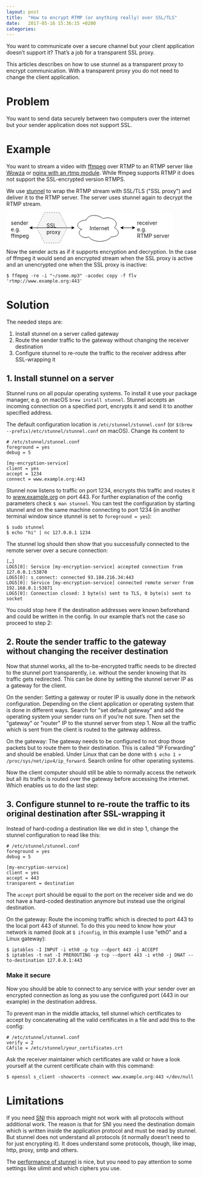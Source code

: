 ```yaml
---
layout: post
title:  "How to encrypt RTMP (or anything really) over SSL/TLS"
date:   2017-05-16 15:36:15 +0200
categories:
---
```

You want to communicate over a secure channel but your client application doesn’t support it? That’s a job for a transparent SSL proxy.

This articles describes on how to use stunnel as a transparent proxy to encrypt communication. With a transparent proxy you do not need to change the client application.

# Problem

You want to send data securely between two computers over the internet but your sender application does not support SSL.

# Example

You want to stream a video with [ffmpeg](https://ffmpeg.org) over RTMP to an RTMP server like [Wowza](https://www.wowza.com) or [nginx with an rtmp module](https://github.com/arut/nginx-rtmp-module). While ffmpeg supports RTMP it does not support the SSL-encrypted version RTMPS.

We use [stunnel](https://www.stunnel.org/) to wrap the RTMP stream with SSL/TLS ("SSL proxy") and deliver it to the RTMP server. The server uses stunnel again to decrypt the RTMP stream.

<svg width="440px" height="81px" style="background-color:rgb(255, 255, 255)" version="1.1" xmlns="http://www.w3.org/2000/svg">
 <g transform="translate(.5 .5)">
  <path d="m100 0h40l20 40-20 40h-40l-20-40z" fill="#f5f5f5" pointer-events="none" stroke="#666" stroke-dasharray="3 3" stroke-miterlimit="10"/>
  <g transform="translate(105.5,26.5)">
   <switch>
    <foreignObject width="29" height="26" overflow="visible" pointer-events="all" requiredFeatures="http://www.w3.org/TR/SVG11/feature#Extensibility">
     <div color="rgb(0, 0, 0)" display="inline-block" font-family="Helvetica" font-size="12px" text-align="center" style="line-height:1.2;vertical-align:top;white-space:nowrap;width:30px;word-wrap:normal" xmlns="http://www.w3.org/1999/xhtml">
      <div display="inline-block" text-align="inherit" text-decoration="inherit" xmlns="http://www.w3.org/1999/xhtml">SSL
       <div>proxy</div>
      </div>
     </div>
    </foreignObject>
    <text x="15" y="19" fill="#000000" font-family="Helvetica" font-size="12px" text-anchor="middle">[Not supported by viewer]</text>
   </switch>
  </g>
  <g transform="translate(11.5,19.5)">
   <switch>
    <foreignObject width="37" height="40" overflow="visible" pointer-events="all" requiredFeatures="http://www.w3.org/TR/SVG11/feature#Extensibility">
     <div color="rgb(0, 0, 0)" display="inline-block" font-family="Helvetica" font-size="12px" text-align="center" style="line-height:1.2;vertical-align:top;white-space:nowrap;width:38px;word-wrap:normal" xmlns="http://www.w3.org/1999/xhtml">
      <div display="inline-block" text-align="inherit" text-decoration="inherit" xmlns="http://www.w3.org/1999/xhtml">sender
       <div>e.g.</div>
       <div>ffmpeg</div>
      </div>
     </div>
    </foreignObject>
    <text x="19" y="26" fill="#000000" font-family="Helvetica" font-size="12px" text-anchor="middle">[Not supported by viewer]</text>
   </switch>
  </g>
  <g transform="translate(344.5,19.5)">
   <switch>
    <foreignObject width="70" height="40" overflow="visible" pointer-events="all" requiredFeatures="http://www.w3.org/TR/SVG11/feature#Extensibility">
     <div color="rgb(0, 0, 0)" display="inline-block" font-family="Helvetica" font-size="12px" text-align="center" style="line-height:1.2;vertical-align:top;white-space:nowrap;width:71px;word-wrap:normal" xmlns="http://www.w3.org/1999/xhtml">
      <div display="inline-block" text-align="inherit" text-decoration="inherit" xmlns="http://www.w3.org/1999/xhtml">receiver
       <div>e.g.</div>
       <div>RTMP server</div>
      </div>
     </div>
    </foreignObject>
    <text x="35" y="26" fill="#000000" font-family="Helvetica" font-size="12px" text-anchor="middle">[Not supported by viewer]</text>
   </switch>
  </g>
  <path d="m306.37 40h27.26" fill="none" pointer-events="none" stroke="#000" stroke-miterlimit="10"/>
  <path d="m301.12 40l7-3.5-1.75 3.5 1.75 3.5z" pointer-events="none" stroke="#000" stroke-miterlimit="10"/>
  <path d="m338.88 40l-7 3.5 1.75-3.5-1.75-3.5z" pointer-events="none" stroke="#000" stroke-miterlimit="10"/>
  <path d="m210 20c-24 0-30 20-10.8 24-19.2 8.8 2.4 28 18 20 10.8 16 46.8 16 58.8 0 24 0 24-16 9-24 15-16-9-32-30-24-15-12-39-12-45 4z" fill="#fff" pointer-events="none" stroke="#000" stroke-miterlimit="10"/>
  <g transform="translate(219.5,33.5)">
   <switch>
    <foreignObject width="41" height="12" overflow="visible" pointer-events="all" requiredFeatures="http://www.w3.org/TR/SVG11/feature#Extensibility">
     <div color="rgb(0, 0, 0)" display="inline-block" font-family="Helvetica" font-size="12px" text-align="center" style="line-height:1.2;vertical-align:top;white-space:nowrap;width:42px;word-wrap:normal" xmlns="http://www.w3.org/1999/xhtml">
      <div display="inline-block" text-align="inherit" text-decoration="inherit" xmlns="http://www.w3.org/1999/xhtml">Internet</div>
     </div>
    </foreignObject>
    <text x="21" y="12" fill="#000000" font-family="Helvetica" font-size="12px" text-anchor="middle">Internet</text>
   </switch>
  </g>
  <path d="m66.37 40h107.26" fill="none" pointer-events="none" stroke="#000" stroke-miterlimit="10"/>
  <path d="m61.12 40l7-3.5-1.75 3.5 1.75 3.5z" pointer-events="none" stroke="#000" stroke-miterlimit="10"/>
  <path d="m178.88 40l-7 3.5 1.75-3.5-1.75-3.5z" pointer-events="none" stroke="#000" stroke-miterlimit="10"/>
 </g>
</svg>

Now the sender acts as if it supports encryption and decryption. In the case of ffmpeg it would send an encrypted stream when the SSL proxy is active and an unencrypted one when the SSL proxy is inactive:

```shell
$ ffmpeg -re -i "~/some.mp3" -acodec copy -f flv 'rtmp://www.example.org:443'
```

# Solution

The needed steps are:

1. Install stunnel on a server called gateway
2. Route the sender traffic to the gateway without changing the receiver destination
3. Configure stunnel to re-route the traffic to the receiver address after SSL-wrapping it

## 1. Install stunnel on a server

Stunnel runs on all popular operating systems. To install it use your package manager, e.g. on macOS `brew install stunnel`. Stunnel accepts an incoming connection on a specified port, encrypts it and send it to another specified address.

The default configuration location is `/etc/stunnel/stunnel.conf` (or `$(brew --prefix)/etc/stunnel/stunnel.conf` on macOS). Change its content to

```config
# /etc/stunnel/stunnel.conf
foreground = yes
debug = 5

[my-encryption-service]
client = yes
accept = 1234
connect = www.example.org:443
```

Stunnel now listens to traffic on port 1234, encrypts this traffic and routes it to www.example.org on port 443. For further explanation of the config parameters check `$ man stunnel`. You can test the configuration by starting stunnel and on the same machine connecting to port 1234 (in another terminal window since stunnel is set to `foreground = yes`):

```
$ sudo stunnel
$ echo "hi" | nc 127.0.0.1 1234
```

The stunnel log should then show that you successfully connected to the remote server over a secure connection:

```
[…]
LOG5[0]: Service [my-encryption-service] accepted connection from 127.0.0.1:53870
LOG5[0]: s_connect: connected 93.184.216.34:443
LOG5[0]: Service [my-encryption-service] connected remote server from 192.168.0.1:53871
LOG5[0]: Connection closed: 3 byte(s) sent to TLS, 0 byte(s) sent to socket
```

You could stop here if the destination addresses were known beforehand and could be written in the config. In our example that’s not the case so proceed to step 2:

## 2. Route the sender traffic to the gateway without changing the receiver destination

Now that stunnel works, all the to-be-encrypted traffic needs to be directed to the stunnel port transparently, i.e. without the sender knowing that its traffic gets redirected. This can be done by setting the stunnel server IP as a gateway for the client.

On the sender: Setting a gateway or router IP is usually done in the network configuration. Depending on the client application or operating system that is done in different ways. Search for "set default gateway" and add the operating system your sender runs on if you’re not sure. Then set the "gateway" or "router" IP to the stunnel server from step 1. Now all the traffic which is sent from the client is routed to the gateway address.

On the gateway: The gateway needs to be configured to not drop those packets but to route them to their destination. This is called "IP Forwarding" and should be enabled. Under Linux that can be done with `$ echo 1 > /proc/sys/net/ipv4/ip_forward`. Search online for other operating systems.

Now the client computer should still be able to normally access the network but all its traffic is routed over the gateway before accessing the internet. Which enables us to do the last step:

## 3. Configure stunnel to re-route the traffic to its original destination after SSL-wrapping it

Instead of hard-coding a destination like we did in step 1, change the stunnel configuration to read like this:

```config
# /etc/stunnel/stunnel.conf
foreground = yes
debug = 5

[my-encryption-service]
client = yes
accept = 443
transparent = destination
```

The `accept` port should be equal to the port on the receiver side and we do not have a hard-coded destination anymore but instead use the original destination.

On the gateway: Route the incoming traffic which is directed to port 443 to the local port 443 of stunnel. To do this you need to know how your network is named (look at `$ ifconfig`, in this example I use "eth0" and a Linux gateway):

```shell
$ iptables -I INPUT -i eth0 -p tcp --dport 443 -j ACCEPT
$ iptables -t nat -I PREROUTING -p tcp --dport 443 -i eth0 -j DNAT --to-destination 127.0.0.1:443
```

### Make it secure

Now you should be able to connect to any service with your sender over an encrypted connection as long as you use the configured port (443 in our example) in the destination address.

To prevent man in the middle attacks, tell stunnel which certificates to accept by concatenating all the valid certificates in a file and add this to the config:

```config
# /etc/stunnel/stunnel.conf
verify = 2
CAfile = /etc/stunnel/your_certificates.crt
```

Ask the receiver maintainer which certificates are valid or have a look yourself at the current certificate chain with this command:

```shell
$ openssl s_client -showcerts -connect www.example.org:443 </dev/null
```

# Limitations

If you need [SNI](https://en.wikipedia.org/wiki/Server_Name_Indication) this approach might not work with all protocols without additional work. The reason is that for SNI you need the destination domain which is written inside the application protocol and must be read by stunnel. But stunnel does not understand all protocols (it normally doesn’t need to for just encrypting it). It does understand some protocols, though, like imap, http, proxy, smtp and others.

The [performance of stunnel](https://www.stunnel.org/perf.html) is nice, but you need to pay attention to some settings like ulimit and which ciphers you use.

